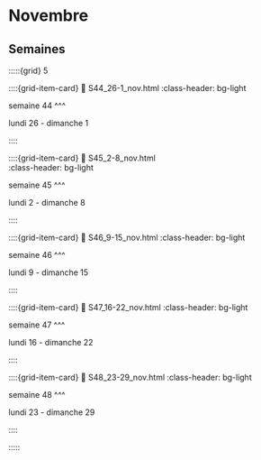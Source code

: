 # Novembre

## Semaines

:::::{grid} 5

::::{grid-item-card}
:link: S44_26-1_nov.html 
:class-header: bg-light

semaine 44
^^^

lundi 26 - dimanche 1

::::

::::{grid-item-card}
:link: S45_2-8_nov.html  
:class-header: bg-light

semaine 45
^^^

lundi 2 - dimanche 8


::::

::::{grid-item-card}
:link: S46_9-15_nov.html 
:class-header: bg-light

semaine 46
^^^

lundi 9 - dimanche 15

::::

::::{grid-item-card}
:link: S47_16-22_nov.html 
:class-header: bg-light

semaine 47
^^^

lundi 16 - dimanche 22

::::

::::{grid-item-card}
:link: S48_23-29_nov.html 
:class-header: bg-light

semaine 48
^^^

lundi 23 - dimanche 29


::::

:::::